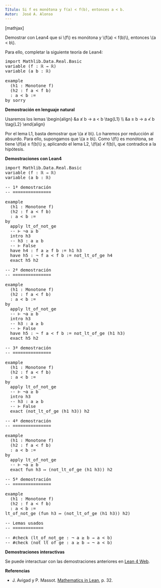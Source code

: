 ```yaml
---
Título: Si f es monótona y f(a) < f(b), entonces a < b.
Autor:  José A. Alonso
---
```


[mathjax]

Demostrar con Lean4 que si \\(f\\) es monótona y \\(f(a) < f(b)\\), entonces \\(a < b\\).

Para ello, completar la siguiente teoría de Lean4:

<pre lang="lean">
import Mathlib.Data.Real.Basic
variable (f : ℝ → ℝ)
variable (a b : ℝ)

example
  (h1 : Monotone f)
  (h2 : f a < f b)
  : a < b :=
by sorry
</pre>
<!--more-->

<b>Demostración en lenguaje natural</b>

Usaremos los lemas
\\begin{align}
   &a ≱ b → a < b \\tag{L1} \\\\
   &a ≥ b → a ≮ b \\tag{L2}
\\end{align}

Por el lema L1, basta demostrar que \\(a ≱ b\\). Lo haremos por
reducción al absurdo. Para ello, supongamos que \\(a ≥ b\\). Como \\(f\\) es
monótona, se tiene \\(f(a) ≥ f(b)\\) y, aplicando el lema L2,
\\(f(a) ≮ f(b)\\, que contradice a la hipótesis.

<b>Demostraciones con Lean4</b>

<pre lang="lean">
import Mathlib.Data.Real.Basic
variable (f : ℝ → ℝ)
variable (a b : ℝ)

-- 1ª demostración
-- ===============

example
  (h1 : Monotone f)
  (h2 : f a < f b)
  : a < b :=
by
  apply lt_of_not_ge
  -- ⊢ ¬a ≥ b
  intro h3
  -- h3 : a ≥ b
  -- ⊢ False
  have h4 : f a ≥ f b := h1 h3
  have h5 : ¬ f a < f b := not_lt_of_ge h4
  exact h5 h2

-- 2ª demostración
-- ===============

example
  (h1 : Monotone f)
  (h2 : f a < f b)
  : a < b :=
by
  apply lt_of_not_ge
  -- ⊢ ¬a ≥ b
  intro h3
  -- h3 : a ≥ b
  -- ⊢ False
  have h5 : ¬ f a < f b := not_lt_of_ge (h1 h3)
  exact h5 h2

-- 3ª demostración
-- ===============

example
  (h1 : Monotone f)
  (h2 : f a < f b)
  : a < b :=
by
  apply lt_of_not_ge
  -- ⊢ ¬a ≥ b
  intro h3
  -- h3 : a ≥ b
  -- ⊢ False
  exact (not_lt_of_ge (h1 h3)) h2

-- 4ª demostración
-- ===============

example
  (h1 : Monotone f)
  (h2 : f a < f b)
  : a < b :=
by
  apply lt_of_not_ge
  -- ⊢ ¬a ≥ b
  exact fun h3 ↦ (not_lt_of_ge (h1 h3)) h2

-- 5ª demostración
-- ===============

example
  (h1 : Monotone f)
  (h2 : f a < f b)
  : a < b :=
lt_of_not_ge (fun h3 ↦ (not_lt_of_ge (h1 h3)) h2)

-- Lemas usados
-- ============

-- #check (lt_of_not_ge : ¬ a ≥ b → a < b)
-- #check (not_lt_of_ge : a ≥ b → ¬ a < b)
</pre>

<b>Demostraciones interactivas</b>

Se puede interactuar con las demostraciones anteriores en <a href="https://live.lean-lang.org/#url=https://raw.githubusercontent.com/jaalonso/Calculemus2/main/src/CN_de_monotona.lean" rel="noopener noreferrer" target="_blank">Lean 4 Web</a>.

<b>Referencias</b>

<ul>
<li> J. Avigad y P. Massot. <a href="https://bit.ly/3U4UjBk">Mathematics in Lean</a>, p. 32.</li>
</ul>
